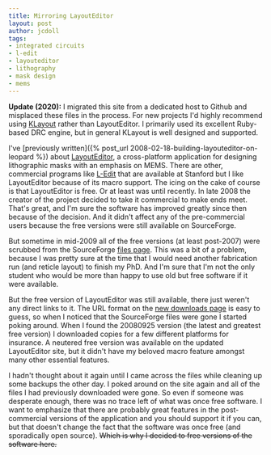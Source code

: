 ```yaml
---
title: Mirroring LayoutEditor
layout: post
author: jcdoll
tags:
- integrated circuits
- l-edit
- layouteditor
- lithography
- mask design
- mems
---
```


**Update (2020):** I migrated this site from a dedicated host to Github and misplaced these files in the process. For new projects I'd highly recommend using [KLayout](http://www.klayout.de) rather than LayoutEditor. I primarily used its excellent Ruby-based DRC engine, but in general KLayout is well designed and supported.

I've [previously written]({% post_url 2008-02-18-building-layouteditor-on-leopard %}) about [LayoutEditor](http://www.layouteditor.net/), a cross-platform application for designing lithographic masks with an emphasis on MEMS. There are other, commercial programs like [L-Edit](http://www.tannereda.com/l-edit-pro) that are available at Stanford but I like LayoutEditor because of its macro support. The icing on the cake of course is that LayoutEditor is free. Or at least was until recently. In late 2008 the creator of the project decided to take it commercial to make ends meet. That's great, and I'm sure the software has improved greatly since then because of the decision. And it didn't affect any of the pre-commercial users because the free versions were still available on SourceForge.

But sometime in mid-2009 all of the free versions (at least post-2007) were scrubbed from the SourceForge [files page](http://sourceforge.net/projects/layout/files/). This was a bit of a problem, because I was pretty sure at the time that I would need another fabrication run (and reticle layout) to finish my PhD. And I'm sure that I'm not the only student who would be more than happy to use old but free software if it were available.

But the free version of LayoutEditor was still available, there just weren't any direct links to it. The URL format on the [new downloads page](http://www.layouteditor.net/download.php5) is easy to guess, so when I noticed that the SourceForge files were gone I started poking around. When I found the 20080925 version (the latest and greatest free version) I downloaded copies for a few different platforms for insurance. A neutered free version was available on the updated LayoutEditor site, but it didn't have my beloved macro feature amongst many other essential features.

I hadn't thought about it again until I came across the files while cleaning up some backups the other day. I poked around on the site again and all of the files I had previously downloaded were gone. So even if someone was desperate enough, there was no trace left of what was once free software. I want to emphasize that there are probably great features in the post-commercial versions of the application and you should support it if you can, but that doesn't change the fact that the software was once free (and sporadically open source). ~~Which is why I decided to free versions of the software here.~~
